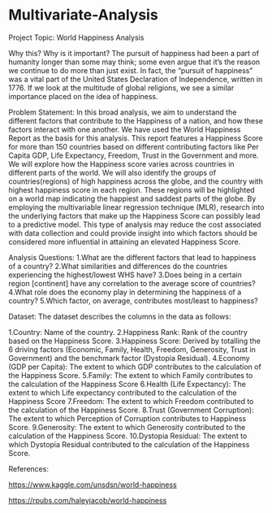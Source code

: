 # Multivariate-Analysis

Project Topic: World Happiness Analysis

Why this? Why is it important?
The pursuit of happiness had been a part of humanity longer than some may think; some even argue that it’s the reason we continue to do more than just exist. In fact, the “pursuit of happiness” was a vital part of the United States Declaration of Independence, written in 1776. If we look at the multitude of global religions, we see a similar importance placed on the idea of happiness.

Problem Statement:
In this broad analysis, we aim to understand the different factors that contribute to the Happiness of a nation, and how these factors interact with one another. We have used the World Happiness Report as the basis for this analysis. This report features a Happiness Score for more than 150 countries based on different contributing factors like Per Capita GDP, Life Expectancy, Freedom, Trust in the Government and more. We will explore how the Happiness score varies across countries in different parts of the world. We will also identify the groups of countries(regions) of high happiness across the globe, and the country with highest happiness score in each region. These regions will be highlighted on a world map indicating the happiest and saddest parts of the globe. By employing the multivariable linear regression technique (MLR), research into the underlying factors that make up the Happiness Score can possibly lead to a predictive model. This type of analysis may reduce the cost associated with data collection and could provide insight into which factors should be considered more influential in attaining an elevated Happiness Score.

Analysis Questions:
1.What are the different factors that lead to happiness of a country?
2.What similarities and differences do the countries experiencing the highest/lowest WHS have?
3.Does being in a certain region [continent] have any correlation to the average score of countries?
4.What role does the economy play in determining the happiness of a country?
5.Which factor, on average, contributes most/least to happiness?

Dataset:
The dataset describes the columns in the data as follows:

1.Country: Name of the country.
2.Happiness Rank: Rank of the country based on the Happiness Score.
3.Happiness Score: Derived by totalling the 6 driving factors (Economic, Family, Health, Freedom, Generosity, Trust in Government) and the benchmark factor (Dystopia Residual).
4.Economy (GDP per Capita): The extent to which GDP contributes to the calculation of the Happiness Score.
5.Family: The extent to which Family contributes to the calculation of the Happiness Score
6.Health (Life Expectancy): The extent to which Life expectancy contributed to the calculation of the Happiness Score
7.Freedom: The extent to which Freedom contributed to the calculation of the Happiness Score.
8.Trust (Government Corruption): The extent to which Perception of Corruption contributes to Happiness Score.
9.Generosity: The extent to which Generosity contributed to the calculation of the Happiness Score.
10.Dystopia Residual: The extent to which Dystopia Residual contributed to the calculation of the Happiness Score.

References:

https://www.kaggle.com/unsdsn/world-happiness

https://rpubs.com/haleyjacob/world-happiness
